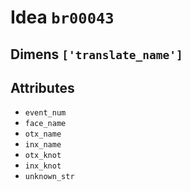 # Idea `br00043`

## Dimens `['translate_name']`

## Attributes
- `event_num`
- `face_name`
- `otx_name`
- `inx_name`
- `otx_knot`
- `inx_knot`
- `unknown_str`
